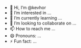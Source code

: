 - 👋 Hi, I’m @kevhor
- 👀 I’m interested in ...
- 🌱 I’m currently learning ...
- 💞️ I’m looking to collaborate on ...
- 📫 How to reach me ...
- 😄 Pronouns: ...
- ⚡ Fun fact: ...

<!---
kevhor/kevhor is a ✨ special ✨ repository because its `README.md` (this file) appears on your GitHub profile.
You can click the Preview link to take a archived:falselook at your changes.
--->
